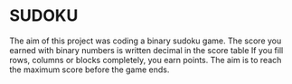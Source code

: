 # SUDOKU
 The aim of this project was coding a binary sudoku game. The score you earned with binary numbers is written decimal in the score table  If you fill rows, columns or blocks completely, you earn points. The aim is to reach the maximum score before the game ends.
